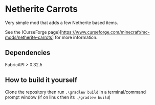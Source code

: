 # Netherite Carrots

Very simple mod that adds a few Netherite based items.

See the (CurseForge page)[https://www.curseforge.com/minecraft/mc-mods/netherite-carrots] for more information.

## Dependencies

FabricAPI > 0.32.5

## How to build it yourself

Clone the repository then run `.\gradlew build` in a terminal/command prompt window (if on linux then its `./gradlew build`)

